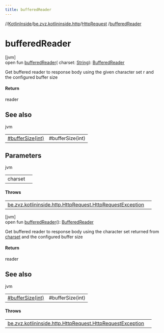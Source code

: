 ```yaml
---
title: bufferedReader
---
```

//[KotlinInside](../../../index.html)/[be.zvz.kotlininside.http](../index.html)/[HttpRequest](index.html)
/[bufferedReader](buffered-reader.html)

# bufferedReader

[jvm]\
open fun [bufferedReader](buffered-reader.html)(
charset: [String](https://docs.oracle.com/javase/7/docs/api/java/lang/String.html)): [BufferedReader](https://docs.oracle.com/javase/7/docs/api/java/io/BufferedReader.html)

Get buffered reader to response body using the given character set r and the configured buffer size

#### Return

reader



## See also


jvm

| | |
|---|---|
| [#bufferSize(int)](buffer-size.html) | #bufferSize(int) |

## Parameters

jvm

| | |
|---|---|
| charset |  |

#### Throws

| | |
|---|---|
| [be.zvz.kotlininside.http.HttpRequest.HttpRequestException](-http-request-exception/index.html) |  |

[jvm]\
open
fun [bufferedReader](buffered-reader.html)(): [BufferedReader](https://docs.oracle.com/javase/7/docs/api/java/io/BufferedReader.html)

Get buffered reader to response body using the character set returned from [charset](charset.html) and the configured
buffer size

#### Return

reader

## See also

jvm

| | |
|---|---|
| [#bufferSize(int)](buffer-size.html) | #bufferSize(int) |

#### Throws

| | |
|---|---|
| [be.zvz.kotlininside.http.HttpRequest.HttpRequestException](-http-request-exception/index.html) |  |



